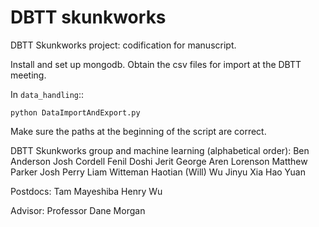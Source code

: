 # DBTT skunkworks
DBTT Skunkworks project: codification for manuscript.

Install and set up mongodb.
Obtain the csv files for import at the DBTT meeting.

In ``data_handling``::
    
    python DataImportAndExport.py

Make sure the paths at the beginning of the script are correct.

DBTT Skunkworks group and machine learning (alphabetical order):
Ben Anderson
Josh Cordell
Fenil Doshi
Jerit George
Aren Lorenson
Matthew Parker
Josh Perry
Liam Witteman
Haotian (Will) Wu
Jinyu Xia
Hao Yuan

Postdocs:
Tam Mayeshiba
Henry Wu

Advisor:
Professor Dane Morgan

